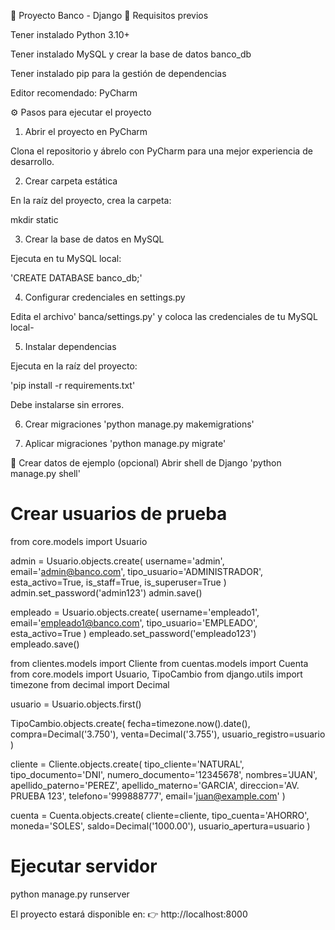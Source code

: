 🚀 Proyecto Banco - Django
📌 Requisitos previos

Tener instalado Python 3.10+

Tener instalado MySQL y crear la base de datos banco_db

Tener instalado pip para la gestión de dependencias

Editor recomendado: PyCharm

⚙️ Pasos para ejecutar el proyecto
1. Abrir el proyecto en PyCharm

Clona el repositorio y ábrelo con PyCharm para una mejor experiencia de desarrollo.

2. Crear carpeta estática

En la raíz del proyecto, crea la carpeta:

mkdir static

3. Crear la base de datos en MySQL

Ejecuta en tu MySQL local:

'CREATE DATABASE banco_db;'

4. Configurar credenciales en settings.py

Edita el archivo' banca/settings.py' y coloca las credenciales de tu MySQL local-

5. Instalar dependencias

Ejecuta en la raíz del proyecto:

'pip install -r requirements.txt'


Debe instalarse sin errores.

6. Crear migraciones
'python manage.py makemigrations'

7. Aplicar migraciones
'python manage.py migrate'

👥 Crear datos de ejemplo (opcional)
Abrir shell de Django
'python manage.py shell'

# Crear usuarios de prueba
from core.models import Usuario

admin = Usuario.objects.create(
    username='admin',
    email='admin@banco.com',
    tipo_usuario='ADMINISTRADOR',
    esta_activo=True,
    is_staff=True,
    is_superuser=True
)
admin.set_password('admin123')
admin.save()


empleado = Usuario.objects.create(
    username='empleado1',
    email='empleado1@banco.com',
    tipo_usuario='EMPLEADO',
    esta_activo=True
)
empleado.set_password('empleado123')
empleado.save()


from clientes.models import Cliente
from cuentas.models import Cuenta
from core.models import Usuario, TipoCambio
from django.utils import timezone
from decimal import Decimal

usuario = Usuario.objects.first()


TipoCambio.objects.create(
    fecha=timezone.now().date(),
    compra=Decimal('3.750'),
    venta=Decimal('3.755'),
    usuario_registro=usuario
)


cliente = Cliente.objects.create(
    tipo_cliente='NATURAL',
    tipo_documento='DNI',
    numero_documento='12345678',
    nombres='JUAN',
    apellido_paterno='PEREZ',
    apellido_materno='GARCIA',
    direccion='AV. PRUEBA 123',
    telefono='999888777',
    email='juan@example.com'
)


cuenta = Cuenta.objects.create(
    cliente=cliente,
    tipo_cuenta='AHORRO',
    moneda='SOLES',
    saldo=Decimal('1000.00'),
    usuario_apertura=usuario
)

# Ejecutar servidor
python manage.py runserver


El proyecto estará disponible en:
👉 http://localhost:8000
